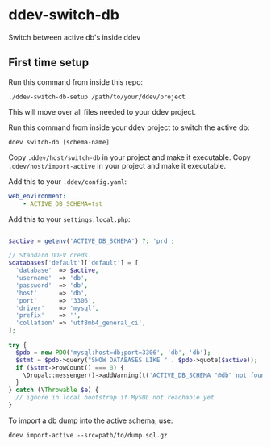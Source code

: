 # ddev-switch-db
Switch between active db's inside ddev

## First time setup
Run this command from inside this repo:

```
./ddev-switch-db-setup /path/to/your/ddev/project
```
This will move over all files needed to your ddev project.

Run this command from inside your ddev project to switch the active db:
```
ddev switch-db [schema-name]
```

Copy `.ddev/host/switch-db` in your project and make it executable.
Copy `.ddev/host/import-active` in your project and make it executable.

Add this to your `.ddev/config.yaml`:
```yaml
web_environment:
    - ACTIVE_DB_SCHEMA=tst
```

Add this to your `settings.local.php`:
```php

$active = getenv('ACTIVE_DB_SCHEMA') ?: 'prd';

// Standard DDEV creds.
$databases['default']['default'] = [
  'database'  => $active,
  'username'  => 'db',
  'password'  => 'db',
  'host'      => 'db',
  'port'      => '3306',
  'driver'    => 'mysql',
  'prefix'    => '',
  'collation' => 'utf8mb4_general_ci',
];

try {
  $pdo = new PDO('mysql:host=db;port=3306', 'db', 'db');
  $stmt = $pdo->query("SHOW DATABASES LIKE " . $pdo->quote($active));
  if ($stmt->rowCount() === 0) {
    \Drupal::messenger()->addWarning(t('ACTIVE_DB_SCHEMA "@db" not found.', ['@db' => $active]));
  }
} catch (\Throwable $e) {
  // ignore in local bootstrap if MySQL not reachable yet
}
```

To import a db dump into the active schema, use:
```
ddev import-active --src=path/to/dump.sql.gz
```
